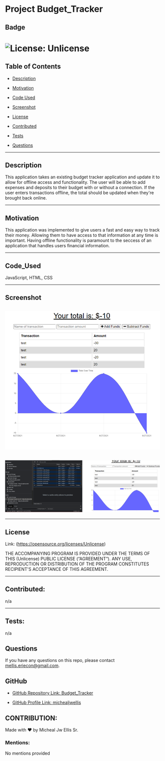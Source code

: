 # Project Budget_Tracker

## Badge

# ![License: Unlicense](https://img.shields.io/badge/license-Unlicense-red.svg)

## Table of Contents

- [Description](#description)

- [Motivation](#motivation)

- [Code Used](#code_used)

- [Screenshot](#screenshot)

- [License](#license)

- [Contributed](#contributed)

- [Tests](#tests)

- [Questions](#questions)

---

## Description

This application takes an existing budget tracker application and update it to allow for offline access and functionality. The user will be able to add expenses and deposits to their budget with or without a connection. If the user enters transactions offline, the total should be updated when they're brought back online.

---

## Motivation

This application was implemented to give users a fast and easy way to track their money. Allowing them to have access to that information at any time is important. Having offline functionality is paramount to the seccess of an application that handles users financial information.

---

## Code_Used

JavaScript, HTML, CSS

---

## Screenshot

## ![Main Page](./assets/images/main.png)

## ![Service Worker](./assets/images/sw.png)

---

## License

Link: (https://opensource.org/licenses/Unlicense)

THE ACCOMPANYING PROGRAM IS PROVIDED UNDER THE TERMS OF THIS (Unlicense) PUBLIC LICENSE (“AGREEMENT”). ANY USE, REPRODUCTION OR DISTRIBUTION OF THE PROGRAM CONSTITUTES RECIPIENT'S ACCEPTANCE OF THIS AGREEMENT.

---

## Contributed:

n/a

---

## Tests:

n/a

## Questions

If you have any questions on this repo, please contact mellis.eriecon@gmail.com.

## GitHub

- [GitHub Repository Link: Budget_Tracker](https://github.com/michealjwellis/Budget_Tracker)

- [GitHub Profile Link: michealjwellis](https://github.com/michealjwellis)

## CONTRIBUTION:

Made with ❤️ by Micheal Jw Ellis Sr.

### Mentions:

No mentions provided
